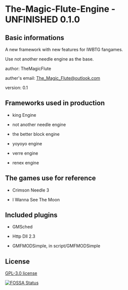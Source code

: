 # The-Magic-Flute-Engine - UNFINISHED 0.1.0

## Basic informations

A new framework with new features for IWBTG fangames.

Use not another needle engine as the base.

author: TheMagicFlute

auther's email: The_Magic_Flute@outlook.com

version: 0.1

## Frameworks used in production

* king Engine

* not another needle engine

* the better block engine

* yoyoyo engine

* verre engine

* renex engine

## The games use for reference

* Crimson Needle 3

* I Wanna See The Moon

## Included plugins

* GMSched

* Http Dll 2.3

* GMFMODSimple, in script/GMFMODSimple

## License

[GPL-3.0 license](./LICENSE)

[![FOSSA Status](https://app.fossa.com/api/projects/git%2Bgithub.com%2TheMagicFlute%2The-Magic-Flute-Engine.svg?type=large)](https://app.fossa.com/projects/git%2Bgithub.com%2FTheMagicFlute%The-Magic-Flute-Engine?ref=badge_large)